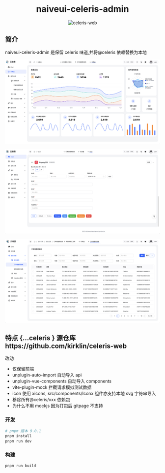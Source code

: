 <div align='center'>
    <h1>naiveui-celeris-admin</h1>
    <div>
        <img src='https://www.naiveui.com/assets/naivelogo-BdDVTUmz.svg' alt='celeris-web' width='200'  height='200'/>
    </div>
</div>

## 简介

naiveui-celeris-admin 是保留 celeris 味道,并将@celeris 依赖替换为本地

![index.png](https://raw.githubusercontent.com/WangSunio/img/main/images/index.png)

![detail.png](https://raw.githubusercontent.com/WangSunio/img/main/images/detail.png)

![report.png](https://raw.githubusercontent.com/WangSunio/img/main/images/report.png)

## 特点 {...celeris } 源仓库https://github.com/kirklin/celeris-web

改动

-   仅保留前端
-   unplugin-auto-import 自动导入 api
-   unplugin-vue-components 自动导入 components
-   vite-plugin-mock 拦截请求模拟测试数据
-   icon 使用 xicons, src/components/Iconx 组件亦支持本地 svg 字符串导入
-   移除所有@celeris/xxx 依赖包
-   为什么不用 mockjs 因为打包后 gitpage 不支持

### 开发

```bash
# pnpm 版本 9.0.1
pnpm install
pnpm run dev
```

### 构建

```bash
pnpm run build
```
